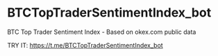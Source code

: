 # BTCTopTraderSentimentIndex_bot
BTC Top Trader Sentiment Index - Based on okex.com public data

TRY IT: https://t.me/BTCTopTraderSentimentIndex_bot
